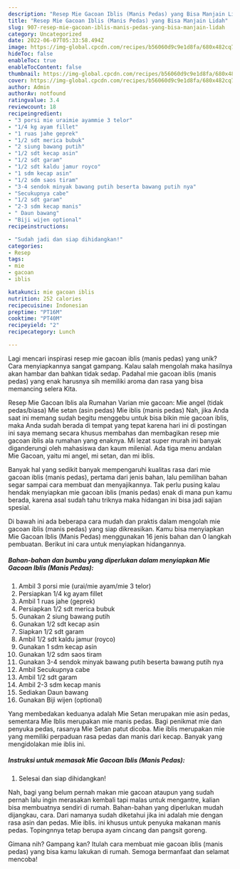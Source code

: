 ```yaml
---
description: "Resep Mie Gacoan Iblis (Manis Pedas) yang Bisa Manjain Lidah"
title: "Resep Mie Gacoan Iblis (Manis Pedas) yang Bisa Manjain Lidah"
slug: 907-resep-mie-gacoan-iblis-manis-pedas-yang-bisa-manjain-lidah
category: Uncategorized
date: 2022-06-07T05:33:58.494Z
image: https://img-global.cpcdn.com/recipes/b56060d9c9e1d8fa/680x482cq70/mie-gacoan-iblis-manis-pedas-foto-resep-utama.jpg
hideToc: false
enableToc: true
enableTocContent: false
thumbnail: https://img-global.cpcdn.com/recipes/b56060d9c9e1d8fa/680x482cq70/mie-gacoan-iblis-manis-pedas-foto-resep-utama.jpg
cover: https://img-global.cpcdn.com/recipes/b56060d9c9e1d8fa/680x482cq70/mie-gacoan-iblis-manis-pedas-foto-resep-utama.jpg
author: Admin
authorAv: notfound
ratingvalue: 3.4
reviewcount: 18
recipeingredient:
- "3 porsi mie uraimie ayammie 3 telor"
- "1/4 kg ayam fillet"
- "1 ruas jahe geprek"
- "1/2 sdt merica bubuk"
- "2 siung bawang putih"
- "1/2 sdt kecap asin"
- "1/2 sdt garam"
- "1/2 sdt kaldu jamur royco"
- "1 sdm kecap asin"
- "1/2 sdm saos tiram"
- "3-4 sendok minyak bawang putih beserta bawang putih nya"
- "Secukupnya cabe"
- "1/2 sdt garam"
- "2-3 sdm kecap manis"
- " Daun bawang"
- "Biji wijen optional"
recipeinstructions:

- "Sudah jadi dan siap dihidangkan!"
categories:
- Resep
tags:
- mie
- gacoan
- iblis

katakunci: mie gacoan iblis 
nutrition: 252 calories
recipecuisine: Indonesian
preptime: "PT16M"
cooktime: "PT40M"
recipeyield: "2"
recipecategory: Lunch

---
```





Lagi mencari inspirasi resep mie gacoan iblis (manis pedas) yang unik? Cara menyiapkannya sangat gampang. Kalau salah mengolah maka hasilnya akan hambar dan bahkan tidak sedap. Padahal mie gacoan iblis (manis pedas) yang enak harusnya sih memiliki aroma dan rasa yang bisa memancing selera Kita.





Resep Mie Gacoan Iblis ala Rumahan Varian mie gacoan: Mie angel (tidak pedas/biasa) Mie setan (asin pedas) Mie iblis (manis pedas) Nah, jika Anda saat ini memang sudah begitu menggebu untuk bisa bikin mie gacoan iblis, maka Anda sudah berada di tempat yang tepat karena hari ini di postingan ini saya memang secara khusus membahas dan membagikan resep mie gacoan iblis ala rumahan yang enaknya. Mi lezat super murah ini banyak diganderungi oleh mahasiswa dan kaum milenial. Ada tiga menu andalan Mie Gacoan, yaitu mi angel, mi setan, dan mi iblis.

Banyak hal yang sedikit banyak mempengaruhi kualitas rasa dari mie gacoan iblis (manis pedas), pertama dari jenis bahan, lalu pemilihan bahan segar sampai cara membuat dan menyajikannya. Tak perlu pusing kalau hendak menyiapkan mie gacoan iblis (manis pedas) enak di mana pun kamu berada, karena asal sudah tahu triknya maka hidangan ini bisa jadi sajian spesial.






Di bawah ini ada beberapa cara mudah dan praktis dalam mengolah mie gacoan iblis (manis pedas) yang siap dikreasikan. Kamu bisa menyiapkan Mie Gacoan Iblis (Manis Pedas) menggunakan 16 jenis bahan dan 0 langkah pembuatan. Berikut ini cara untuk menyiapkan hidangannya.

<!--inarticleads1-->

##### Bahan-bahan dan bumbu yang diperlukan dalam menyiapkan Mie Gacoan Iblis (Manis Pedas):

1. Ambil 3 porsi mie (urai/mie ayam/mie 3 telor)
1. Persiapkan 1/4 kg ayam fillet
1. Ambil 1 ruas jahe (geprek)
1. Persiapkan 1/2 sdt merica bubuk
1. Gunakan 2 siung bawang putih
1. Gunakan 1/2 sdt kecap asin
1. Siapkan 1/2 sdt garam
1. Ambil 1/2 sdt kaldu jamur (royco)
1. Gunakan 1 sdm kecap asin
1. Gunakan 1/2 sdm saos tiram
1. Gunakan 3-4 sendok minyak bawang putih beserta bawang putih nya
1. Ambil Secukupnya cabe
1. Ambil 1/2 sdt garam
1. Ambil 2-3 sdm kecap manis
1. Sediakan  Daun bawang
1. Gunakan Biji wijen (optional)


Yang membedakan keduanya adalah Mie Setan merupakan mie asin pedas, sementara Mie Iblis merupakan mie manis pedas. Bagi penikmat mie dan penyuka pedas, rasanya Mie Setan patut dicoba. Mie iblis merupakan mie yang memiliki perpaduan rasa pedas dan manis dari kecap. Banyak yang mengidolakan mie iblis ini. 

<!--inarticleads2-->

##### Instruksi untuk memasak Mie Gacoan Iblis (Manis Pedas):


1. Selesai dan siap dihidangkan!

Nah, bagi yang belum pernah makan mie gacoan ataupun yang sudah pernah lalu ingin merasakan kembali tapi malas untuk mengantre, kalian bisa membuatnya sendiri di rumah. Bahan-bahan yang diperlukan mudah dijangkau, cara. Dari namanya sudah diketahui jika ini adalah mie dengan rasa asin dan pedas. Mie iblis. ini khusus untuk penyuka makanan manis pedas. Topingnnya tetap berupa ayam cincang dan pangsit goreng. 

Gimana nih? Gampang kan? Itulah cara membuat mie gacoan iblis (manis pedas) yang bisa kamu lakukan di rumah. Semoga bermanfaat dan selamat mencoba!
